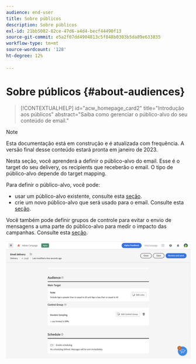 ```yaml
---
audience: end-user
title: Sobre públicos
description: Sobre públicos
exl-id: 21bb5082-82ce-47d6-a4d4-becf44490f13
source-git-commit: e5a2f07dd4904813c5f848b0303b5da89e633835
workflow-type: tm+mt
source-wordcount: '128'
ht-degree: 12%

---
```


# Sobre públicos {#about-audiences}

>[!CONTEXTUALHELP]
>id="acw_homepage_card2"
>title="Introdução aos públicos"
>abstract="Saiba como gerenciar o público-alvo do seu conteúdo de email."

>[!NOTE]
>
>Esta documentação está em construção e é atualizada com frequência. A versão final desse conteúdo estará pronta em janeiro de 2023.

<!--
Audience only created for the delivery, not available later-->


<!--
Three ways:
* existing audience

Campaign or AEP Audiences

* create new on the fly

query like AEP segment builder (same component with campaign data)

* import from file

show use case with a new audience creation (or import from file?)

control groups like acc: exract, random, based on attribute
-->

Nesta seção, você aprenderá a definir o público-alvo do email. Esse é o target do seu delivery, os recipients que receberão o email. O tipo de público-alvo depende do target mapping.

Para definir o público-alvo, você pode:

* usar um público-alvo existente, consulte esta [seção](add-audience.md).
* crie um novo público-alvo que será usado para o email. Consulte esta [seção](segment-builder.md).

Você também pode definir grupos de controle para evitar o envio de mensagens a uma parte do público-alvo para medir o impacto das campanhas. Consulte esta [seção](control-group.md).

![](assets/about-audience.png)
